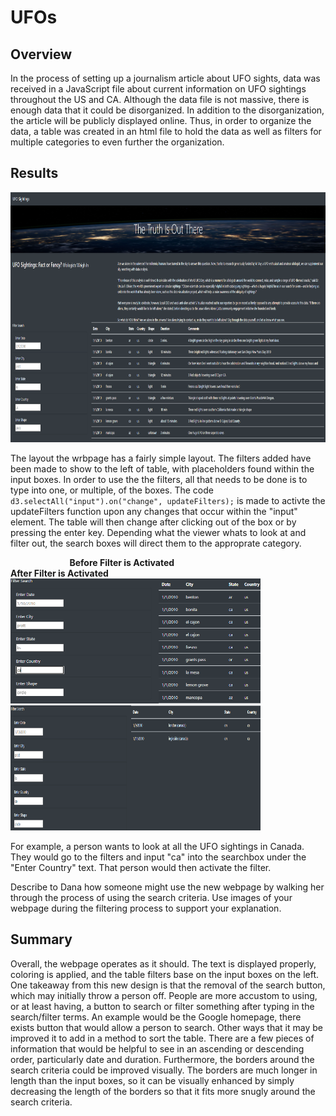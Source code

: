 # UFOs

## Overview 
In the process of setting up a journalism article about UFO sights, data was received in a JavaScript file about current information on UFO sightings throughout the US and CA. Although the data file is not massive, there is enough data that it could be disorganized. In addition to the disorganization, the article will be publicly displayed online. Thus, in order to organize the data, a table was created in an html file to hold the data as well as filters for multiple categories to even further the organization.

## Results 

<img src="https://github.com/arosas17/UFOs/blob/main/static/images/webpage.png" data-canonical-src="https://gyazo.com/eb5c5741b6a9a16c692170a41a49c858.png" width="700" height="400" />

The layout the wrbpage has a fairly simple layout. The filters added have been made to show to the left of table, with placeholders found within the input boxes. In order to use the the filters, all that needs to be done is to type into one, or multiple, of the boxes. The code ```d3.selectAll("input").on("change", updateFilters);``` is made to activte the updateFilters function upon any changes that occur within the "input" element. The table will then change after clicking out of the box or by pressing the enter key. Depending what the viewer whats to look at and filter out, the search boxes will direct them to the approprate category.

&nbsp;&nbsp;&nbsp;&nbsp;&nbsp;&nbsp;&nbsp;&nbsp;&nbsp;&nbsp;&nbsp;&nbsp;&nbsp;&nbsp;&nbsp;&nbsp;&nbsp;&nbsp;&nbsp;&nbsp;&nbsp;&nbsp;&nbsp;&nbsp;**Before Filter is Activated**&nbsp;&nbsp;&nbsp;&nbsp;&nbsp;&nbsp;&nbsp;&nbsp;&nbsp;&nbsp;&nbsp;&nbsp;&nbsp;&nbsp;&nbsp;&nbsp;&nbsp;&nbsp;&nbsp;&nbsp;&nbsp;&nbsp;&nbsp;&nbsp;&nbsp;&nbsp;&nbsp;&nbsp;&nbsp;&nbsp;&nbsp;&nbsp;&nbsp;&nbsp;&nbsp;&nbsp;&nbsp;&nbsp;&nbsp;&nbsp;&nbsp;&nbsp;&nbsp;&nbsp;&nbsp;&nbsp;&nbsp;&nbsp;&nbsp;&nbsp;&nbsp;&nbsp;&nbsp;&nbsp;&nbsp;&nbsp;&nbsp;&nbsp;&nbsp;&nbsp; **After Filter is Activated**<br>
<img src="https://github.com/arosas17/UFOs/blob/main/static/images/webpage_filtered_pre.png" data-canonical-src="https://gyazo.com/eb5c5741b6a9a16c692170a41a49c858.png" width="400" height="200" />&nbsp;&nbsp;&nbsp;&nbsp;&nbsp;&nbsp;<img src="https://github.com/arosas17/UFOs/blob/main/static/images/webpage_filtered_2.png" data-canonical-src="https://gyazo.com/eb5c5741b6a9a16c692170a41a49c858.png" width="400" height="200" />

For example, a person wants to look at all the UFO sightings in Canada. They would go to the filters and input "ca" into the searchbox under the "Enter Country" text. That person would then activate the filter.

Describe to Dana how someone might use the new webpage by walking her through the process of using the search criteria. Use images of your webpage during the filtering process to support your explanation.
## Summary
Overall, the webpage operates as it should. The text is displayed properly, coloring is applied, and the table filters base on the input boxes on the left. One takeaway from this new design is that the removal of the search button, which may initially throw a person off. People are more accustom to using, or at least having, a button to search or filter something after typing in the search/filter terms. An example would be the Google homepage, there exists button that would allow a person to search. Other ways that it may be improved it to add in a method to sort the table. There are a few pieces of information that would be helpful to see in an ascending or descending order, particularly date and duration. Furthermore, the borders around the search criteria could be improved visually. The borders are much longer in length than the input boxes, so it can be visually enhanced by simply decreasing the length of the borders so that it fits more snugly around the search criteria.  


